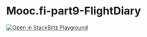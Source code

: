 # Mooc.fi-part9-FlightDiary
 
[![Open in StackBlitz Playground](https://developer.stackblitz.com/img/open_in_stackblitz.svg)](https://stackblitz.com/fork/github/zenWai//Mooc.fi-part9-FlightDiary?startScript=start:services)
